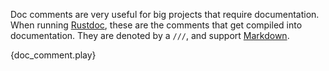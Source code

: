 Doc comments are very useful for big projects that require documentation. When
running [Rustdoc][1], these are the comments that get compiled into
documentation. They are denoted by a `///`, and support [Markdown][2].

{doc_comment.play}

[1]: https://github.com/rust-lang/rust/blob/master/src/doc/rustdoc.md
[2]: https://en.wikipedia.org/wiki/Markdown
